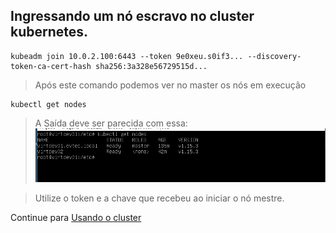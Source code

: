 ## Ingressando um nó escravo no cluster kubernetes.

```
kubeadm join 10.0.2.100:6443 --token 9e0xeu.s0if3... --discovery-token-ca-cert-hash sha256:3a328e56729515d...
```

> Após este comando podemos ver no master os nós em execução
```
kubectl get nodes
```

> A Saída deve ser parecida com essa:
![verificadndo nos do cluester](imgs/checando_nos_do_cluster.PNG)


> Utilize o token e a chave que recebeu ao iniciar o nó mestre.

Continue para [Usando o cluster](running.md)
